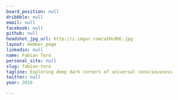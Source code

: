 ```yaml
---
board_position: null
dribbble: null
email: null
facebook: null
github: null
headshot_jpg_url: http://i.imgur.com/aIHc8HC.jpg
layout: member_page
linkedin: null
name: Fabian Toro
personal_site: null
slug: fabian-toro
tagline: Exploring deep dark corners of universal consciousness
twitter: null
year: 2016

---
```

